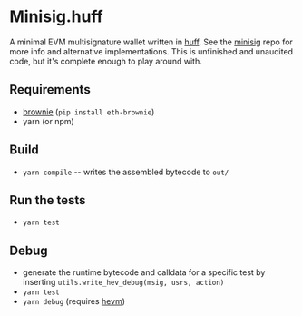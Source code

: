 # Minisig.huff

A minimal EVM multisignature wallet written in [huff](https://github.com/AztecProtocol/huff.git).
See the [minisig](https://github.com/wolflo/minisig) repo for more info and alternative implementations.
This is unfinished and unaudited code, but it's complete enough to play around with.

## Requirements
* [brownie](https://github.com/eth-brownie/brownie) (`pip install eth-brownie`)
* yarn (or npm)

## Build
* `yarn compile` -- writes the assembled bytecode to `out/`

## Run the tests
* `yarn test`

## Debug
* generate the runtime bytecode and calldata for a specific test by inserting `utils.write_hev_debug(msig, usrs, action)`
* `yarn test`
* `yarn debug` (requires [hevm](https://github.com/dapphub/dapptools))
